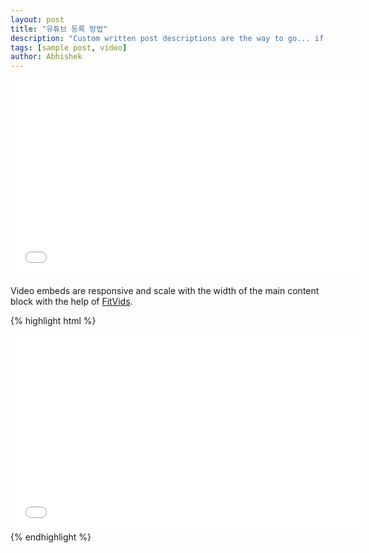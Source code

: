 ```yaml
---
layout: post
title: "유튜브 등록 방법"
description: "Custom written post descriptions are the way to go... if you're not lazy."
tags: [sample post, video]
author: Abhishek
---
```


<iframe width="560" height="315" src="//www.youtube.com/embed/SU3kYxJmWuQ" frameborder="0"></iframe>

Video embeds are responsive and scale with the width of the main content block with the help of [FitVids](http://fitvidsjs.com/).

{% highlight html %}
<iframe width="560" height="315" src="//www.youtube.com/embed/SU3kYxJmWuQ" frameborder="0"></iframe>
{% endhighlight %}
